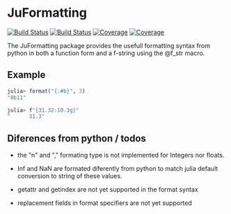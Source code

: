 # JuFormatting

[![Build Status](https://travis-ci.com/antcap96/JuFormatting.jl.svg?branch=master)](https://travis-ci.com/antcap96/JuFormatting.jl)
[![Build Status](https://ci.appveyor.com/api/projects/status/github/antcap96/JuFormatting.jl?svg=true)](https://ci.appveyor.com/project/antcap96/JuFormatting-jl)
[![Coverage](https://codecov.io/gh/antcap96/JuFormatting.jl/branch/master/graph/badge.svg)](https://codecov.io/gh/antcap96/JuFormatting.jl)
[![Coverage](https://coveralls.io/repos/github/antcap96/JuFormatting.jl/badge.svg?branch=master)](https://coveralls.io/github/antcap96/JuFormatting.jl?branch=master)


The JuFormatting package provides the usefull formatting syntax from python in both a function form and a f-string using the @f_str macro.

## Example

```julia
julia> format("{:#b}", 3)
"0b11"

julia> f"{31.32:10.3g}"
"      31.3"
```

## Diferences from python / todos

* the "n" and "," formating type is not implemented for Integers nor floats.

* Inf and NaN are formated diferently from python to match julia default conversion to string of these values.

* getattr and getindex are not yet supported in the format syntax

* replacement fields in format specifiers are not yet supported